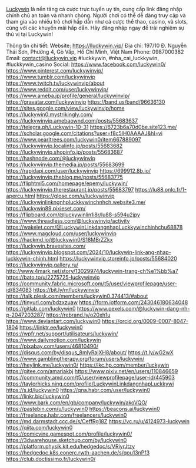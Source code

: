 <a href="https://lluckywin.vip/">Luckywin</a> là nền tảng cá cược trực tuyến uy tín, cung cấp link đăng nhập chính chủ an toàn và nhanh chóng. Người chơi có thể dễ dàng truy cập và tham gia vào nhiều trò chơi hấp dẫn như cá cược thể thao, casino, và slots, cùng với các khuyến mãi hấp dẫn. Hãy đăng nhập ngay để trải nghiệm sự thú vị tại Luckywin!

Thông tin chi tiết:
Website: <a href="https://lluckywin.vip/">https://lluckywin.vip/</a>
Địa chỉ: 197/10 Đ. Nguyễn Thái Sơn, Phường 4, Gò Vấp, Hồ Chí Minh, Việt Nam
Phone: 0987000382
Email: contact@lluckywin.vip
#luckkywin, #nha_cai_luckkywin, #luckkywin_casino
Social: 
<a href="https://www.facebook.com/luckywin0/">https://www.facebook.com/luckywin0/</a>
<a href="https://www.pinterest.com/luckywinvip/">https://www.pinterest.com/luckywinvip/</a>
<a href="https://www.tumblr.com/luckywinvip">https://www.tumblr.com/luckywinvip</a>
<a href="https://www.twitch.tv/luckywinvip/about">https://www.twitch.tv/luckywinvip/about</a>
<a href="https://www.reddit.com/user/luckywinvip/">https://www.reddit.com/user/luckywinvip/</a>
<a href="https://www.ameba.jp/profile/general/luckywinvip/">https://www.ameba.jp/profile/general/luckywinvip/</a>
<a href="https://gravatar.com/luckywinvip">https://gravatar.com/luckywinvip</a>
<a href="https://band.us/band/96636130">https://band.us/band/96636130</a>
<a href="https://sites.google.com/view/luckywinvip/home">https://sites.google.com/view/luckywinvip/home</a>
<a href="https://luckywin0.mystrikingly.com/">https://luckywin0.mystrikingly.com/</a>
<a href="https://luckywinvip.amebaownd.com/posts/55683637">https://luckywinvip.amebaownd.com/posts/55683637</a>
<a href="https://telegra.ph/Luckywin-10-31">https://telegra.ph/Luckywin-10-31</a>
<a href="https://6723b6a70d0be.site123.me/">https://6723b6a70d0be.site123.me/</a>
<a href="https://scholar.google.com/citations?user=f8c5lH0AAAAJ&hl=vi">https://scholar.google.com/citations?user=f8c5lH0AAAAJ&hl=vi</a>
<a href="https://www.pearltrees.com/luckywin0/item667889097">https://www.pearltrees.com/luckywin0/item667889097</a>
<a href="https://luckywinvip.localinfo.jp/posts/55683682">https://luckywinvip.localinfo.jp/posts/55683682</a>
<a href="https://luckywinvip.shopinfo.jp/posts/55683687">https://luckywinvip.shopinfo.jp/posts/55683687</a>
<a href="https://hashnode.com/@luckywinvip">https://hashnode.com/@luckywinvip</a>
<a href="https://luckywinvip.themedia.jp/posts/55683699">https://luckywinvip.themedia.jp/posts/55683699</a>
<a href="https://rapidapi.com/user/luckywinvip">https://rapidapi.com/user/luckywinvip</a>
<a href="https://699912.8b.io/">https://699912.8b.io/</a>
<a href="https://luckywinvip.theblog.me/posts/55683775">https://luckywinvip.theblog.me/posts/55683775</a>
<a href="https://fliphtml5.com/homepage/epemy/luckywin/">https://fliphtml5.com/homepage/epemy/luckywin/</a>
<a href="https://luckywinvip.therestaurant.jp/posts/55683797">https://luckywinvip.therestaurant.jp/posts/55683797</a>
<a href="https://lu88.onlc.fr/1-apercu.html">https://lu88.onlc.fr/1-apercu.html</a>
<a href="https://glose.com/u/luckywinvip">https://glose.com/u/luckywinvip</a>
<a href="https://luckywinlinkngnhpluckkywinchnhch.website3.me/">https://luckywinlinkngnhpluckkywinchnhch.website3.me/</a>
<a href="https://luckywin89.pixieset.com/">https://luckywin89.pixieset.com/</a>
<a href="https://flipboard.com/@luckywinlin1i8r/lu88-s594u2jpy">https://flipboard.com/@luckywinlin1i8r/lu88-s594u2jpy</a>
<a href="https://www.threadless.com/@luckywinvip/activity">https://www.threadless.com/@luckywinvip/activity</a>
<a href="https://wakelet.com/@LuckywinLinkdangnhapLuckkywinchinhchu68878">https://wakelet.com/@LuckywinLinkdangnhapLuckkywinchinhchu68878</a>
<a href="https://www.magcloud.com/user/luckywinvip">https://www.magcloud.com/user/luckywinvip</a>
<a href="https://hackmd.io/@luckywin0/S18MBrZZkx">https://hackmd.io/@luckywin0/S18MBrZZkx</a>
<a href="https://luckywin.bravesites.com/">https://luckywin.bravesites.com/</a>
<a href="https://luckywinvip.blogspot.com/2024/10/luckywin-link-ang-nhap-luckkywin-chinh.html">https://luckywinvip.blogspot.com/2024/10/luckywin-link-ang-nhap-luckkywin-chinh.html</a>
<a href="https://luckywinvip.storeinfo.jp/posts/55684020">https://luckywinvip.storeinfo.jp/posts/55684020</a>
<a href="https://luckywinvip.gallery.ru/">https://luckywinvip.gallery.ru/</a>
<a href="http://www.4mark.net/story/13029974/luckywin-trang-ch%e1%bb%a7">http://www.4mark.net/story/13029974/luckywin-trang-ch%e1%bb%a7</a>
<a href="https://bato.to/u/2275725-luckywinvip">https://bato.to/u/2275725-luckywinvip</a>
<a href="https://community.fabric.microsoft.com/t5/user/viewprofilepage/user-id/834083">https://community.fabric.microsoft.com/t5/user/viewprofilepage/user-id/834083</a>
<a href="https://bit.ly/m/luckywinvip">https://bit.ly/m/luckywinvip</a>
<a href="https://talk.plesk.com/members/luckywin0.374413/#about">https://talk.plesk.com/members/luckywin0.374413/#about</a>
<a href="https://tinyurl.com/bdzxzuaw">https://tinyurl.com/bdzxzuaw</a>
<a href="https://form.jotform.com/243046180634048">https://form.jotform.com/243046180634048</a>
<a href="https://gitlab.com/luckywin0">https://gitlab.com/luckywin0</a>
<a href="https://www.pexels.com/@luckywin-dang-nh-p-2047203287/">https://www.pexels.com/@luckywin-dang-nh-p-2047203287/</a>
<a href="https://rebrand.ly/o20xh1u">https://rebrand.ly/o20xh1u</a>
<a href="https://www.deviantart.com/luckywin0">https://www.deviantart.com/luckywin0</a>
<a href="https://orcid.org/0009-0007-8047-1804">https://orcid.org/0009-0007-8047-1804</a>
<a href="https://linktr.ee/luckywin0">https://linktr.ee/luckywin0</a>
<a href="https://wpfr.net/support/utilisateurs/luckywin/">https://wpfr.net/support/utilisateurs/luckywin/</a>
<a href="https://www.dailymotion.com/luckywin">https://www.dailymotion.com/luckywin</a>
<a href="https://pixabay.com/users/46810490/">https://pixabay.com/users/46810490/</a>
<a href="https://disqus.com/by/disqus_8mlyRajXH8/about/">https://disqus.com/by/disqus_8mlyRajXH8/about/</a>
<a href="https://t.ly/wG2wX">https://t.ly/wG2wX</a>
<a href="https://www.gamblingtherapy.org/forum/users/luckywin/">https://www.gamblingtherapy.org/forum/users/luckywin/</a>
<a href="https://heylink.me/luckywin0/">https://heylink.me/luckywin0/</a>
<a href="https://lkc.hp.com/member/luckywin">https://lkc.hp.com/member/luckywin</a>
<a href="https://gitee.com/amariakbj">https://gitee.com/amariakbj</a>
<a href="https://www.pixiv.net/en/users/110846659">https://www.pixiv.net/en/users/110846659</a>
<a href="https://community.amd.com/t5/user/viewprofilepage/user-id/445903">https://community.amd.com/t5/user/viewprofilepage/user-id/445903</a>
<a href="https://taylorhicks.ning.com/profile/LuckywinLinkdangnhapLuckkywi">https://taylorhicks.ning.com/profile/LuckywinLinkdangnhapLuckkywi</a>
<a href="https://s.id/luckywin0">https://s.id/luckywin0</a>
<a href="https://qna.habr.com/user/luckywin0">https://qna.habr.com/user/luckywin0</a>
<a href="https://linkr.bio/luckywin0">https://linkr.bio/luckywin0</a>
<a href="https://www.bark.com/en/gb/company/luckywin/akoVQO/">https://www.bark.com/en/gb/company/luckywin/akoVQO/</a>
<a href="https://pastebin.com/u/luckywin0">https://pastebin.com/u/luckywin0</a>
<a href="https://beacons.ai/luckywin0">https://beacons.ai/luckywin0</a>
<a href="https://freelance.habr.com/freelancers/luckywin0">https://freelance.habr.com/freelancers/luckywin0</a>
<a href="https://md.darmstadt.ccc.de/s/CeffRg18Z">https://md.darmstadt.ccc.de/s/CeffRg18Z</a>
<a href="https://vc.ru/u/4124973-luckywin">https://vc.ru/u/4124973-luckywin</a>
<a href="https://qiita.com/luckywin0">https://qiita.com/luckywin0</a>
<a href="https://comicvine.gamespot.com/profile/luckywin0/">https://comicvine.gamespot.com/profile/luckywin0/</a>
<a href="https://3dwarehouse.sketchup.com/by/luckywin0">https://3dwarehouse.sketchup.com/by/luckywin0</a>
<a href="https://platform.physik.kit.edu/hedgedoc/s/VRiyrJtzy">https://platform.physik.kit.edu/hedgedoc/s/VRiyrJtzy</a>
<a href="https://hedgedoc.k8s.eonerc.rwth-aachen.de/s/qou13nPf3">https://hedgedoc.k8s.eonerc.rwth-aachen.de/s/qou13nPf3</a>
<a href="https://club.doctissimo.fr/luckywin0/">https://club.doctissimo.fr/luckywin0/</a>
